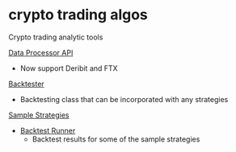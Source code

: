 # crypto trading algos

Crypto trading analytic tools

[Data Processor API](https://github.com/dabaojian1992/crypto_trading_researches/blob/master/strategy_backtests/historical_data_processor.py)
* Now support Deribit and FTX

[Backtester](https://github.com/dabaojian1992/crypto_trading_researches/blob/master/strategy_backtests/backtester.py)
* Backtesting class that can be incorporated with any strategies

[Sample Strategies](https://github.com/dabaojian1992/crypto_trading_researches/blob/master/strategy_backtests/strategy.py)
* [Backtest Runner](https://github.com/dabaojian1992/crypto_trading_researches/blob/master/strategy_backtests/backtest_runner.ipynb)
  * Backtest results for some of the sample strategies
